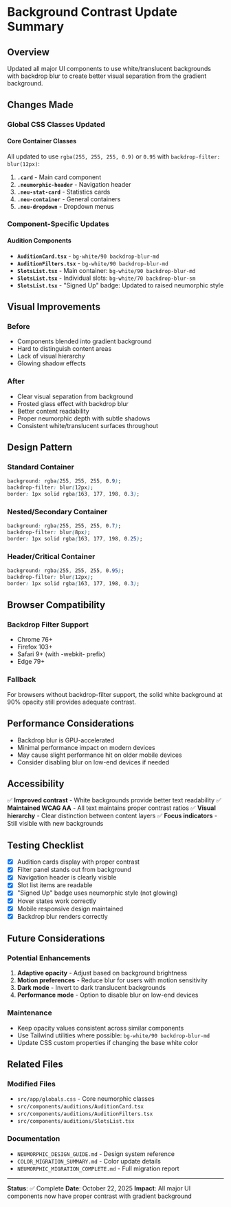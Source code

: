 # Background Contrast Update Summary

## Overview
Updated all major UI components to use white/translucent backgrounds with backdrop blur to create better visual separation from the gradient background.

## Changes Made

### Global CSS Classes Updated

#### Core Container Classes
All updated to use `rgba(255, 255, 255, 0.9)` or `0.95` with `backdrop-filter: blur(12px)`:

1. **`.card`** - Main card component
2. **`.neumorphic-header`** - Navigation header
3. **`.neu-stat-card`** - Statistics cards
4. **`.neu-container`** - General containers
5. **`.neu-dropdown`** - Dropdown menus

### Component-Specific Updates

#### Audition Components
- **`AuditionCard.tsx`** - `bg-white/90 backdrop-blur-md`
- **`AuditionFilters.tsx`** - `bg-white/90 backdrop-blur-md`
- **`SlotsList.tsx`** - Main container: `bg-white/90 backdrop-blur-md`
- **`SlotsList.tsx`** - Individual slots: `bg-white/70 backdrop-blur-sm`
- **`SlotsList.tsx`** - "Signed Up" badge: Updated to raised neumorphic style

## Visual Improvements

### Before
- Components blended into gradient background
- Hard to distinguish content areas
- Lack of visual hierarchy
- Glowing shadow effects

### After
- Clear visual separation from background
- Frosted glass effect with backdrop blur
- Better content readability
- Proper neumorphic depth with subtle shadows
- Consistent white/translucent surfaces throughout

## Design Pattern

### Standard Container
```css
background: rgba(255, 255, 255, 0.9);
backdrop-filter: blur(12px);
border: 1px solid rgba(163, 177, 198, 0.3);
```

### Nested/Secondary Container
```css
background: rgba(255, 255, 255, 0.7);
backdrop-filter: blur(8px);
border: 1px solid rgba(163, 177, 198, 0.25);
```

### Header/Critical Container
```css
background: rgba(255, 255, 255, 0.95);
backdrop-filter: blur(12px);
border: 1px solid rgba(163, 177, 198, 0.3);
```

## Browser Compatibility

### Backdrop Filter Support
- Chrome 76+
- Firefox 103+
- Safari 9+ (with -webkit- prefix)
- Edge 79+

### Fallback
For browsers without backdrop-filter support, the solid white background at 90% opacity still provides adequate contrast.

## Performance Considerations

- Backdrop blur is GPU-accelerated
- Minimal performance impact on modern devices
- May cause slight performance hit on older mobile devices
- Consider disabling blur on low-end devices if needed

## Accessibility

✅ **Improved contrast** - White backgrounds provide better text readability
✅ **Maintained WCAG AA** - All text maintains proper contrast ratios
✅ **Visual hierarchy** - Clear distinction between content layers
✅ **Focus indicators** - Still visible with new backgrounds

## Testing Checklist

- [x] Audition cards display with proper contrast
- [x] Filter panel stands out from background
- [x] Navigation header is clearly visible
- [x] Slot list items are readable
- [x] "Signed Up" badge uses neumorphic style (not glowing)
- [x] Hover states work correctly
- [x] Mobile responsive design maintained
- [x] Backdrop blur renders correctly

## Future Considerations

### Potential Enhancements
1. **Adaptive opacity** - Adjust based on background brightness
2. **Motion preferences** - Reduce blur for users with motion sensitivity
3. **Dark mode** - Invert to dark translucent backgrounds
4. **Performance mode** - Option to disable blur on low-end devices

### Maintenance
- Keep opacity values consistent across similar components
- Use Tailwind utilities where possible: `bg-white/90 backdrop-blur-md`
- Update CSS custom properties if changing the base white color

## Related Files

### Modified Files
- `src/app/globals.css` - Core neumorphic classes
- `src/components/auditions/AuditionCard.tsx`
- `src/components/auditions/AuditionFilters.tsx`
- `src/components/auditions/SlotsList.tsx`

### Documentation
- `NEUMORPHIC_DESIGN_GUIDE.md` - Design system reference
- `COLOR_MIGRATION_SUMMARY.md` - Color update details
- `NEUMORPHIC_MIGRATION_COMPLETE.md` - Full migration report

---

**Status**: ✅ Complete
**Date**: October 22, 2025
**Impact**: All major UI components now have proper contrast with gradient background
